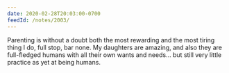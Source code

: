 ```yaml
---
date: 2020-02-28T20:03:00-0700
feedId: /notes/2003/
---
```


Parenting is without a doubt both the most rewarding and the most tiring thing I do, full stop, bar none. My daughters are amazing, and also they are full-fledged humans with all their own wants and needs… but still very little practice as yet at being humans.